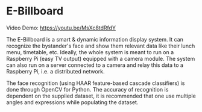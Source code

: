 # E-Billboard
Video Demo: https://youtu.be/MsXc8tdRfdY

The E-Billboard is a smart & dynamic information display system. It can recognize the bystander's face and show them relevant data like their lunch menu, timetable, etc. Ideally, the whole system is meant to run on a Raspberry Pi (easy TV output) equipped with a camera module. The system can also run on a server connected to a camera and relay this data to a Raspberry Pi, i.e. a distributed network.

The face recognition (using HAAR feature-based cascade classifiers) is done through OpenCV for Python. The accuracy of recognition is dependent on the supplied dataset, it is recommended that one use multiple angles and expressions while populating the dataset.
